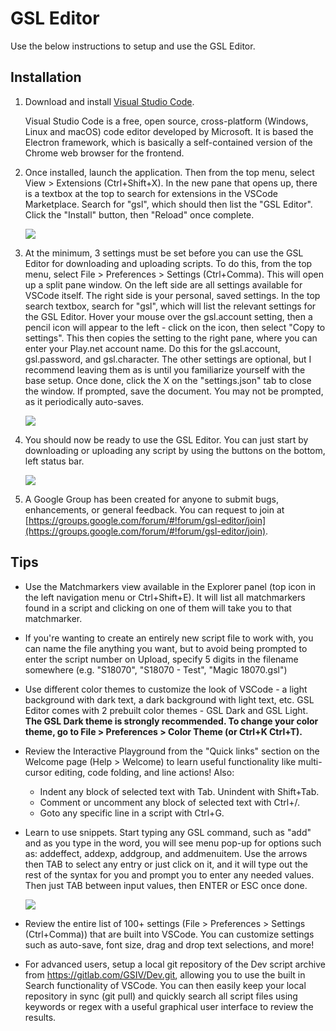 # GSL Editor

Use the below instructions to setup and use the GSL Editor.

## Installation

1. Download and install [Visual Studio Code](https://code.visualstudio.com/).

    Visual Studio Code is a free, open source, cross-platform (Windows, Linux and macOS) code editor developed by Microsoft.  It is based the Electron framework, which is basically a self-contained version of the Chrome web browser for the frontend.

2. Once installed, launch the application.  Then from the top menu, select View > Extensions (Ctrl+Shift+X).  In the new pane that opens up, there is a textbox at the top to search for extensions in the VSCode Marketplace. Search for "gsl", which should then list the "GSL Editor".  Click the "Install" button, then "Reload" once complete.

    ![](https://radiantglyph.com/gsiv/gsleditor/extension.jpg)

3. At the minimum, 3 settings must be set before you can use the GSL Editor for downloading and uploading scripts.  To do this, from the top menu, select File > Preferences > Settings (Ctrl+Comma).  This will open up a split pane window.  On the left side are all settings available for VSCode itself.  The right side is your personal, saved settings.  In the top search textbox, search for "gsl", which will list the relevant settings for the GSL Editor.  Hover your mouse over the gsl.account setting, then a pencil icon will appear to the left - click on the icon, then select "Copy to settings".  This then copies the setting to the right pane, where you can enter your Play.net account name.  Do this for the gsl.account, gsl.password, and gsl.character.  The other settings are optional, but I recommend leaving them as is until you familiarize yourself with the base setup.  Once done, click the X on the "settings.json" tab to close the window.  If prompted, save the document.  You may not be prompted, as it periodically auto-saves.

    ![](https://radiantglyph.com/gsiv/gsleditor/settings.jpg)

4. You should now be ready to use the GSL Editor.  You can just start by downloading or uploading any script by using the buttons on the bottom, left status bar.

    ![](https://radiantglyph.com/gsiv/gsleditor/buttons.jpg)

5. A Google Group has been created for anyone to submit bugs, enhancements, or general feedback.  You can request to join at [https://groups.google.com/forum/#!forum/gsl-editor/join](https://groups.google.com/forum/#!forum/gsl-editor/join).

## Tips

* Use the Matchmarkers view available in the Explorer panel (top icon in the left navigation menu or Ctrl+Shift+E).  It will list all matchmarkers found in a script and clicking on one of them will take you to that matchmarker.
* If you're wanting to create an entirely new script file to work with, you can name the file anything you want, but to avoid being prompted to enter the script number on Upload, specify 5 digits in the filename somewhere (e.g. "S18070", "S18070 - Test", "Magic 18070.gsl")
* Use different color themes to customize the look of VSCode - a light background with dark text, a dark background with light text, etc.  GSL Editor comes with 2 prebuilt color themes - GSL Dark and GSL Light.  **The GSL Dark theme is strongly recommended.  To change your color theme, go to File > Preferences > Color Theme (or Ctrl+K Ctrl+T).**
* Review the Interactive Playground from the "Quick links" section on the Welcome page (Help > Welcome) to learn useful functionality like multi-cursor editing, code folding, and line actions!  Also:
    * Indent any block of selected text with Tab.  Unindent with Shift+Tab.
    * Comment or uncomment any block of selected text with Ctrl+/.
    * Goto any specific line in a script with Ctrl+G.
* Learn to use snippets.  Start typing any GSL command, such as "add" and as you type in the word, you will see menu pop-up for options such as: addeffect, addexp, addgroup, and addmenuitem.  Use the arrows then TAB to select any entry or just click on it, and it will type out the rest of the syntax for you and prompt you to enter any needed values.  Then just TAB between input values, then ENTER or ESC once done.

    ![](https://radiantglyph.com/gsiv/gsleditor/snippets.gif)

* Review the entire list of 100+ settings (File > Preferences > Settings (Ctrl+Comma)) that are built into VSCode.  You can customize settings such as auto-save, font size, drag and drop text selections, and more!
* For advanced users, setup a local git repository of the Dev script archive from https://gitlab.com/GSIV/Dev.git, allowing you to use the built in Search functionality of VSCode.  You can then easily keep your local repository in sync (git pull) and quickly search all script files using keywords or regex with a useful graphical user interface to review the results.